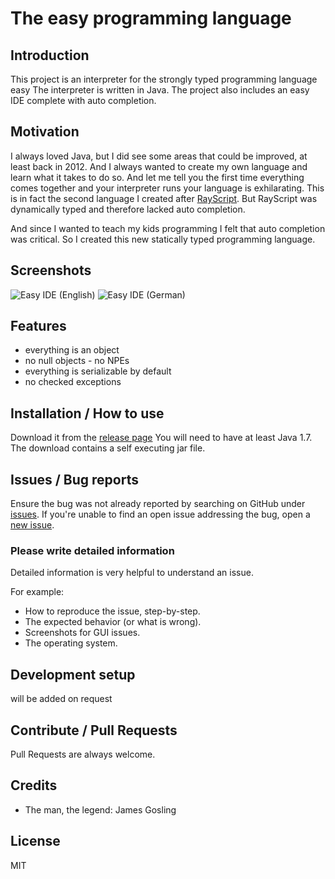 # The easy programming language

## Introduction
This project is an interpreter for the strongly typed programming language easy
The interpreter is written in Java.
The project also includes an easy IDE complete with auto completion.

## Motivation
I always loved Java, but I did see some areas that could be improved, at least back in 2012.
And I always wanted to create my own language and learn what it takes to do so.
And let me tell you the first time everything comes together and your interpreter runs your language is exhilarating.
This is in fact the second language I created after [RayScript](https://github.com/rhulha/RayScript).
But RayScript was dynamically typed and therefore lacked auto completion.

And since I wanted to teach my kids programming I felt that auto completion was critical.
So I created this new statically typed programming language.


## Screenshots
![Easy IDE (English)](https://i.imgur.com/1nVahm1.png)
![Easy IDE (German)](https://i.imgur.com/xGmkObA.png)

## Features
* everything is an object
* no null objects - no NPEs
* everything is serializable by default
* no checked exceptions

## Installation / How to use
Download it from the [release page](https://github.com/rhulha/EasyLang/releases/)
You will need to have at least Java 1.7.
The download contains a self executing jar file.

## Issues / Bug reports
Ensure the bug was not already reported by searching on GitHub under [issues](https://github.com/rhulha/EasyLang/issues).
If you're unable to find an open issue addressing the bug, open a [new issue](https://github.com/rhulha/EasyLang/issues/new).

### Please write detailed information
Detailed information is very helpful to understand an issue.

For example:
* How to reproduce the issue, step-by-step.
* The expected behavior (or what is wrong).
* Screenshots for GUI issues.
* The operating system.

## Development setup

will be added on request

## Contribute / Pull Requests
Pull Requests are always welcome. 

## Credits
* The man, the legend: James Gosling

## License
MIT

